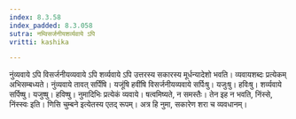 ```yaml
---
index: 8.3.58
index_padded: 8.3.058
sutra: नम्विसर्जनीयशर्व्यवाये ऽपि
vritti: kashika

---
```

नुंव्यवाये ऽपि विसर्जनीयव्यवाये ऽपि शर्व्यवाये ऽपि उत्तरस्य सकारस्य मूर्धन्यादेशो भवति। व्यवायशब्दः प्रत्येकम् अभिसम्बध्यते। नुंव्यवाये तावत् सर्पिंषि। यजूंषि हवींषि विसर्जनीयव्यवाये सर्पिःषु। यजुःषु। हविःषु। शर्व्यवाये सर्पिष्षु। यजुष्षु। हविष्षु। नुमादिभिः प्रत्येकं व्यवाये। षत्वमिष्यते, न समस्तैः। तेन इह न भवति, निंस्से, निंस्स्वः इति। णिसि चुम्बने इत्येतस्य एतद् रूपम्। अत्र हि नुमा, सकारेण शरा च व्यवधानम्।